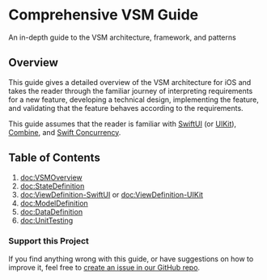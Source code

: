 # Comprehensive VSM Guide

An in-depth guide to the VSM architecture, framework, and patterns

## Overview

This guide gives a detailed overview of the VSM architecture for iOS and takes the reader through the familiar journey of interpreting requirements for a new feature, developing a technical design, implementing the feature, and validating that the feature behaves according to the requirements.

This guide assumes that the reader is familiar with [SwiftUI](https://developer.apple.com/xcode/swiftui/) (or [UIKit](https://developer.apple.com/documentation/uikit)), [Combine](https://developer.apple.com/documentation/combine), and [Swift Concurrency](https://docs.swift.org/swift-book/LanguageGuide/Concurrency.html).

## Table of Contents

1. <doc:VSMOverview>
1. <doc:StateDefinition>
1. <doc:ViewDefinition-SwiftUI> or <doc:ViewDefinition-UIKit>
1. <doc:ModelDefinition>
1. <doc:DataDefinition>
1. <doc:UnitTesting>

### Support this Project

If you find anything wrong with this guide, or have suggestions on how to improve it, feel free to [create an issue in our GitHub repo](https://github.com/wayfair-incubator/vsm-ios/issues/new/choose).
